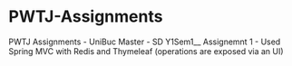 # PWTJ-Assignments
PWTJ Assignments - UniBuc Master - SD Y1Sem1__
Assignemnt 1 - Used Spring MVC with Redis and Thymeleaf (operations are exposed via an UI)

